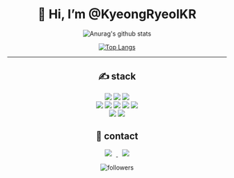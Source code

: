 <div align=center><h1>👋 Hi, I’m @KyeongRyeolKR </h1></div>

<div align=center>

![Anurag's github stats](https://github-readme-stats.vercel.app/api?username=KyeongRyeolKR&show_icons=true&theme=radical) 

[![Top Langs](https://github-readme-stats.vercel.app/api/top-langs/?username=KyeongRyeolKR&layout=compact&theme=dracula)](https://github.com/KyeongRyeolKR)

<hr>
  
  
<div align=center><h2>✍ stack </h2></div>
<img src="https://img.shields.io/badge/JAVA-007396?style=for-the-badge&logo=java&logoColor=white">
<img src="https://img.shields.io/badge/Spring-6DB33F?style=for-the-badge&logo=Spring&logoColor=white">
<!-- <img src="https://img.shields.io/badge/node.js-339933?style=for-the-badge&logo=node.js&logoColor=black"> -->

<img src="https://img.shields.io/badge/oracle-F80000?style=for-the-badge&logo=oracle&logoColor=white">
<!-- <img src="https://img.shields.io/badge/mysql-4479A1?style=for-the-badge&logo=mysql&logoColor=white"> -->
<!-- <img src="https://img.shields.io/badge/mariaDB-003545?style=for-the-badge&logo=mariaDB&logoColor=white"> -->
<br>
<!-- <img src="https://img.shields.io/badge/react-61DAFB?style=for-the-badge&logo=react&logoColor=black"> -->
<img src="https://img.shields.io/badge/javascript-F7DF1E?style=for-the-badge&logo=javascript&logoColor=black">
<img src="https://img.shields.io/badge/jquery-0769AD?style=for-the-badge&logo=jquery&logoColor=white">

<img src="https://img.shields.io/badge/html-E34F26?style=for-the-badge&logo=html5&logoColor=white">
<img src="https://img.shields.io/badge/css-1572B6?style=for-the-badge&logo=css3&logoColor=white">
<img src="https://img.shields.io/badge/bootstrap-7952B3?style=for-the-badge&logo=bootstrap&logoColor=white">
<!-- <img src="https://img.shields.io/badge/vue.js-4FC08D?style=for-the-badge&logo=vue.js&logoColor=white"> -->
<br>
<img src="https://img.shields.io/badge/github-181717?style=for-the-badge&logo=github&logoColor=white">
<!-- <img src="https://img.shields.io/badge/linux-FCC624?style=for-the-badge&logo=linux&logoColor=black"> -->
<img src="https://img.shields.io/badge/apache tomcat-F8DC75?style=for-the-badge&logo=apachetomcat&logoColor=black">
<!--<img src="https://img.shields.io/badge/aws-232F3E?style=for-the-badge&logo=amazonaws&logoColor=white"> -->





  
<div align=center><h2>🙏 contact </h2></div>

<a href="https://velog.io/@rlarudfuf802">
    <img 
        src="http://img.shields.io/badge/-Tech%20Blog-655ced?style=flat&logo=github&link=https://velog.io/@rlarudfuf802"
        style="height : auto; margin-left : 10px; margin-right : 10px;"/>
</a> 

<!-- <a href="https://instagram.com/fivepxint">
    <img 
        src="http://img.shields.io/badge/-Instagram-black?style=flat&logo=Instagram&link=https://instagram.com/fivepxint/"
        style="height : auto; margin-left : 10px; margin-right : 10px;"/>
</a>  -->
  
<a href="mailto:quf8093@gmail.com">
    <img 
        src="https://img.shields.io/badge/Gmail-d14836?style=flat-square&logo=Gmail&logoColor=white&link=mailto:rlarudfuf802@gmail.com"
        style="height : auto; margin-left : 10px; margin-right : 10px;"/>
</a>
  
![followers](https://img.shields.io/github/followers/KyeongRyeolKR?style=social)

</div>
